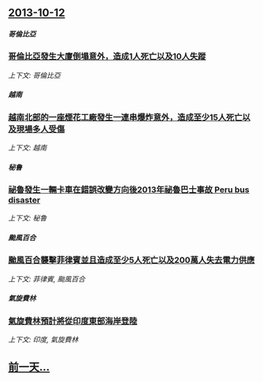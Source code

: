 ## [2013-10-12](/news/2013/10/12/index.md)

##### 哥倫比亞
### [ 哥倫比亞發生大廈倒塌意外，造成1人死亡以及10人失蹤](/news/2013/10/12/哥倫比亞發生大廈倒塌意外-造成1人死亡以及10人失蹤.md)
_上下文: 哥倫比亞_

##### 越南
### [ 越南北部的一座煙花工廠發生一連串爆炸意外，造成至少15人死亡以及現場多人受傷](/news/2013/10/12/越南北部的一座煙花工廠發生一連串爆炸意外-造成至少15人死亡以及現場多人受傷.md)
_上下文: 越南_

##### 秘鲁
### [ 祕魯發生一輛卡車在錯誤改變方向後2013年祕魯巴士事故 Peru bus disaster](/news/2013/10/12/祕魯發生一輛卡車在錯誤改變方向後2013年祕魯巴士事故-Peru-bus-disaster.md)
_上下文: 秘鲁_

##### 颱風百合
### [ 颱風百合襲擊菲律賓並且造成至少5人死亡以及200萬人失去電力供應](/news/2013/10/12/颱風百合襲擊菲律賓並且造成至少5人死亡以及200萬人失去電力供應.md)
_上下文: 菲律賓, 颱風百合_

##### 氣旋費林
### [ 氣旋費林預計將從印度東部海岸登陸](/news/2013/10/12/氣旋費林預計將從印度東部海岸登陸.md)
_上下文: 印度, 氣旋費林_

## [前一天...](/news/2013/10/11/index.md)

